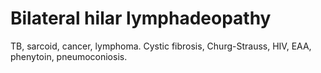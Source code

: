 ---
---
# Bilateral hilar lymphadeopathy

TB, sarcoid, cancer, lymphoma. Cystic fibrosis, Churg-Strauss, HIV, EAA,
phenytoin, pneumoconiosis.
